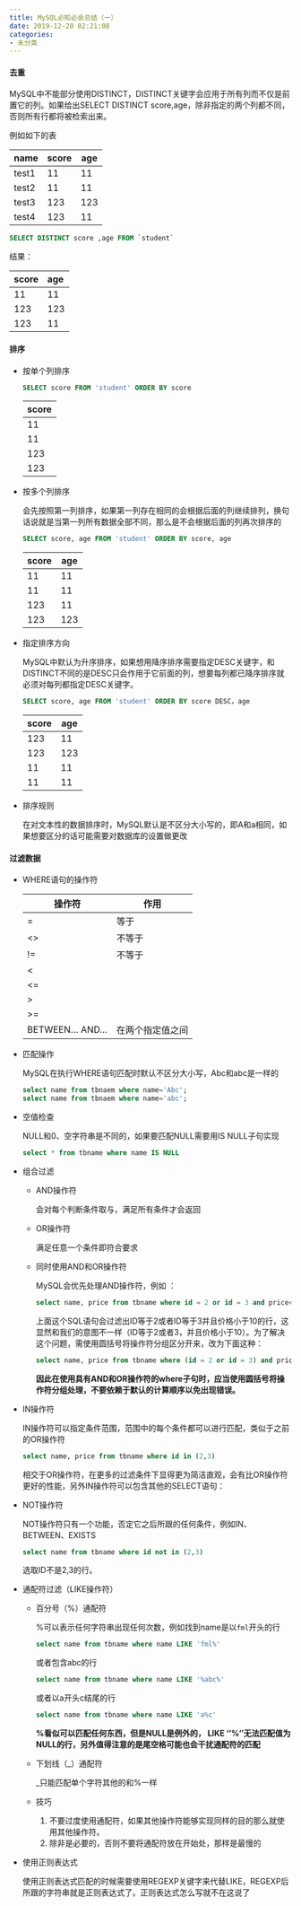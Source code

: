 ```yaml
---
title: MySQL必知必会总结（一）
date: 2019-12-20 02:21:08
categories: 
- 未分类
---
```

#### 去重

MySQL中不能部分使用DISTINCT，DISTINCT关键字会应用于所有列而不仅是前置它的列。如果给出SELECT DISTINCT score,age，除非指定的两个列都不同，否则所有行都将被检索出来。

例如如下的表

| name  | score | age  |
| ----- | ----- | ---- |
| test1 | 11    | 11   |
| test2 | 11    | 11   |
| test3 | 123   | 123  |
| test4 | 123   | 11   |

```sql
SELECT DISTINCT score ,age FROM `student` 
```

结果：

| score | age  |
| :---- | :--- |
| 11    | 11   |
| 123   | 123  |
| 123   | 11   |

#### 排序

- 按单个列排序

  ```sql
  SELECT score FROM 'student' ORDER BY score
  ```

  | score |
  | ----- |
  | 11    |
  | 11    |
  | 123   |
  | 123   |

- 按多个列排序

  会先按照第一列排序，如果第一列存在相同的会根据后面的列继续排列，换句话说就是当第一列所有数据全部不同，那么是不会根据后面的列再次排序的

  ```sql
  SELECT score, age FROM 'student' ORDER BY score, age
  ```

  | score | age  |
  | ----- | ---- |
  | 11    | 11   |
  | 11    | 11   |
  | 123   | 11   |
  | 123   | 123  |

- 指定排序方向

  MySQL中默认为升序排序，如果想用降序排序需要指定DESC关键字，和DISTINCT不同的是DESC只会作用于它前面的列，想要每列都已降序排序就必须对每列都指定DESC关键字。

  ```sql
  SELECT score, age FROM 'student' ORDER BY score DESC，age
  ```

  | score | age  |
  | ----- | ---- |
  | 123   | 11   |
  | 123   | 123  |
  | 11    | 11   |
  | 11    | 11   |

- 排序规则

  在对文本性的数据排序时，MySQL默认是不区分大小写的，即A和a相同，如果想要区分的话可能需要对数据库的设置做更改

#### 过滤数据

- WHERE语句的操作符

  | 操作符        | 作用             |
  | ------------- | ---------------- |
  | =             | 等于             |
  | <>            | 不等于           |
  | !=            | 不等于           |
  | <             |                  |
  | <=            |                  |
  | >             |                  |
  | >=            |                  |
  | BETWEEN… AND… | 在两个指定值之间 |

- 匹配操作

  MySQL在执行WHERE语句匹配时默认不区分大小写，Abc和abc是一样的

  ```sql
  select name from tbnaem where name='Abc';
  select name from tbnaem where name='abc';
  ```

- 空值检查

  NULL和0、空字符串是不同的，如果要匹配NULL需要用IS NULL子句实现

  ```sql
  select * from tbname where name IS NULL
  ```

- 组合过滤

  - AND操作符

    会对每个判断条件取与，满足所有条件才会返回

  - OR操作符

    满足任意一个条件即符合要求

  - 同时使用AND和OR操作符

    MySQL会优先处理AND操作符，例如 ：

    ```sql
    select name, price from tbname where id = 2 or id = 3 and price<10
    ```

    上面这个SQL语句会过滤出ID等于2或者ID等于3并且价格小于10的行，这显然和我们的意图不一样（ID等于2或者3，并且价格小于10）。为了解决这个问题，需使用圆括号将操作符分组区分开来，改为下面这种：

    ```sql
    select name, price from tbname where (id = 2 or id = 3) and price<10
    ```

    **因此在使用具有AND和OR操作符的where子句时，应当使用圆括号将操作符分组处理，不要依赖于默认的计算顺序以免出现错误。**

- IN操作符

  IN操作符可以指定条件范围，范围中的每个条件都可以进行匹配，类似于之前的OR操作符

  ```sql
  select name, price from tbname where id in (2,3)
  ```

  相交于OR操作符，在更多的过滤条件下显得更为简洁直观，会有比OR操作符更好的性能，另外IN操作符可以包含其他的SELECT语句：

- NOT操作符

  NOT操作符只有一个功能，否定它之后所跟的任何条件，例如IN、BETWEEN、EXISTS

  ```sql
  select name from tbname where id not in (2,3)
  ```

  选取ID不是2,3的行。

- 通配符过滤（LIKE操作符）

  - 百分号（%）通配符

    %可以表示任何字符串出现任何次数，例如找到name是以`fml`开头的行

    ```sql
    select name from tbname where name LIKE 'fml%'
    ```

    或者包含abc的行

    ```sql
    select name from tbname where name LIKE '%abc%'
    ```

    或者以a开头c结尾的行

    ```sql
    select name from tbname where name LIKE 'a%c'
    ```

    **%看似可以匹配任何东西，但是NULL是例外的， LIKE  ‘’%‘’无法匹配值为NULL的行，另外值得注意的是尾空格可能也会干扰通配符的匹配**

  - 下划线（_）通配符

    _只能匹配单个字符其他的和%一样

  - 技巧

    1. 不要过度使用通配符，如果其他操作符能够实现同样的目的那么就使用其他操作符。
    2. 除非是必要的，否则不要将通配符放在开始处，那样是最慢的

- 使用正则表达式

  使用正则表达式匹配的时候需要使用REGEXP关键字来代替LIKE，REGEXP后所跟的字符串就是正则表达式了。正则表达式怎么写就不在这说了
























